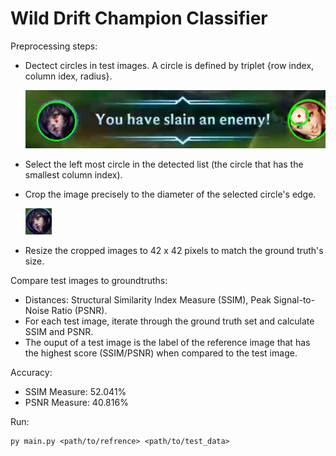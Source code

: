 # Wild Drift Champion Classifier

Preprocessing steps:

* Dectect circles in test images. A circle is defined by triplet {row index, column idex, radius}.

  ![1686768517846](image/README/1686768517846.png)
* Select the left most circle in the detected list (the circle that has the smallest column index).
* Crop the image precisely to the diameter of the selected circle's edge.

  ![1686768796531](image/README/1686768796531.png)
* Resize the cropped images to 42 x 42 pixels to match the ground truth's size.

Compare test images to groundtruths:

* Distances: Structural Similarity Index Measure (SSIM), Peak Signal-to-Noise Ratio (PSNR).
* For each test image, iterate through the ground truth set and calculate SSIM and PSNR.
* The ouput of a test image is the label of the reference image that has the highest score (SSIM/PSNR) when compared to the test image.

Accuracy:

* SSIM Measure: 52.041%
* PSNR Measure: 40.816%

Run:

```
py main.py <path/to/refrence> <path/to/test_data>
```
